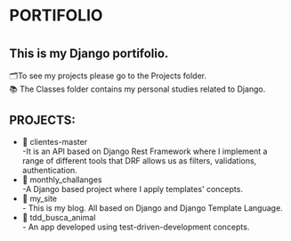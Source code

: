 
<h1>PORTIFOLIO<h1>

<h2>This is my Django portifolio.</h2>  
🗂️To see my projects please go to the Projects folder.<br> 
📚 The Classes folder contains my personal studies related to Django.<br>
<h2>PROJECTS:</h2>

<ul>
    <li>💼 clientes-master<br>-It is an API based on Django Rest Framework where I implement a range of different 
    tools that DRF allows us as filters, validations, authentication.</li>
    <li>📅 monthly_challanges<br>-A Django based project where I apply templates' concepts.</li>
    <li>📘 my_site<br>- This is my blog. All based on Django and Django Template Language.</li>
    <li>🔄 tdd_busca_animal<br>- An app developed using test-driven-development concepts.</li>
</ul>